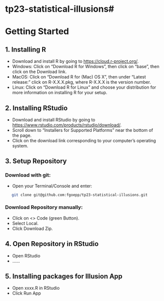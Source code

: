 # tp23-statistical-illusions# 

# Getting Started

## 1. Installing R

- Download and install R by going to https://cloud.r-project.org/.
- Windows: Click on “Download R for Windows”, then click on “base”, then click on the Download link.
- MacOS: Click on “Download R for (Mac) OS X”, then under “Latest release:” click on R-X.X.X.pkg, where R-X.X.X is the version number.
- Linux: Click on “Download R for Linux” and choose your distribution for more information on installing R for your setup.
  
## 2. Installing RStudio

- Download and install RStudio by going to https://www.rstudio.com/products/rstudio/download/.
- Scroll down to “Installers for Supported Platforms” near the bottom of the page.
- Click on the download link corresponding to your computer’s operating system.

## 3. Setup Repository 

### Download with git:
- Open your Terminal/Console and enter:
```sh
   git clone git@github.com:fgoepp/tp23-statistical-illusions.git
```

### Download Repository manually:
- Click on <> Code (green Button).
- Select Local.
- Click Download Zip.

## 4. Open Repository in RStudio
- Open RStudio
- ......
## 5. Installing packages for Illusion App
- Open xxxx.R in RStudio
- Click Run App



